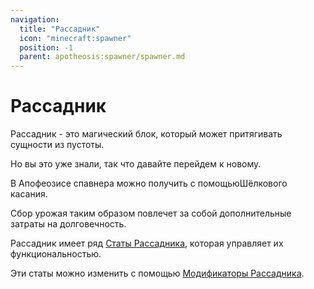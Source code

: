 ```yaml
---
navigation:
  title: "Рассадник"
  icon: "minecraft:spawner"
  position: -1
  parent: apotheosis:spawner/spawner.md
---
```


# Рассадник

<Color id="blue">Рассадник</Color> - это магический блок, который может притягивать сущности из пустоты.

Но вы это уже знали, так что давайте перейдем к новому.

В Апофеозисе спавнера можно получить с помощью<Color id="blue">Шёлкового касания</Color>.

Сбор урожая таким образом повлечет за собой дополнительные затраты на долговечность.

Рассадник имеет ряд [Статы Рассадника](./stats.md), которая управляет их функциональностью.

Эти статы можно изменить с помощью [Модификаторы Рассадника](./modifiers.md).

